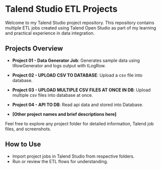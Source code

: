 # Talend Studio ETL Projects

Welcome to my Talend Studio project repository. This repository contains multiple ETL jobs created using Talend Open Studio as part of my learning and practical experience in data integration.

## Projects Overview

- **Project 01 - Data Generator Job**: Generates sample data using tRowGenerator and logs output with tLogRow.

- **Project 02 - UPLOAD CSV TO DATABASE**: Upload a csv file into database.
- **Project 03 - UPLOAD MULTIPLE CSV FILES AT ONCE IN DB**: Upload multiple csv files into database at once.
- **Project 04 - API TO DB**: Read api data and stored into Database.
- **[Other project names and brief descriptions here]**

Feel free to explore any project folder for detailed information, Talend job files, and screenshots.

## How to Use

- Import project jobs in Talend Studio from respective folders.
- Run or review the ETL flows for understanding.
